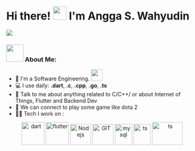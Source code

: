 # Hi there! <img src="https://github.com/TheDudeThatCode/TheDudeThatCode/blob/master/Assets/Hi.gif" width="35" /> I'm Angga S. Wahyudin
![](https://camo.githubusercontent.com/992babdffd8c74a1502de375fbdf7e4d54773242/68747470733a2f2f6d656469612e67697068792e636f6d2f6d656469612f53576f536b4e36447854737a71494b4571762f67697068792e676966)

### <img src="https://github.com/TheDudeThatCode/TheDudeThatCode/blob/master/Assets/Developer.gif" width="45" /> About Me:
- 🏦 I'm a Software Engineering.
      <img src="https://media.giphy.com/media/WUlplcMpOCEmTGBtBW/giphy.gif" width="30">
- 💻 I use daily: **.dart**, **.c**, **.cpp**, **.go**, **.ts**
- 💬 Talk to me about anything related to C/C++/ or about Internet of Things, Flutter and Backend Dev
- 👯 We can connect to play some game like dota 2
- 🧑‍💻 Tech I work on :
<p align="center">
      <img src="https://www.vectorlogo.zone/logos/dartlang/dartlang-icon.svg" alt="dart" width="60" height="60"/> 
      <img src="https://www.vectorlogo.zone/logos/flutterio/flutterio-icon.svg" alt="flutter" width="60" height="60"/>
      <img src="https://www.vectorlogo.zone/logos/nodejs/nodejs-icon.svg" alt="Nodejs" width="55" height="55"/>
      <img src="https://www.vectorlogo.zone/logos/git-scm/git-scm-icon.svg" alt="GIT" width="55" height="55"/> 
      <img src="https://www.vectorlogo.zone/logos/mysql/mysql-icon.svg" alt="mysql" width="45" height="55"/>
      <img src="https://www.vectorlogo.zone/logos/typescriptlang/typescriptlang-icon.svg" alt="ts" width="45" height="55"/>
      <img src="https://www.vectorlogo.zone/logos/golang/golang-official.svg" alt="ts" width="80" height="60"/>
</p>
